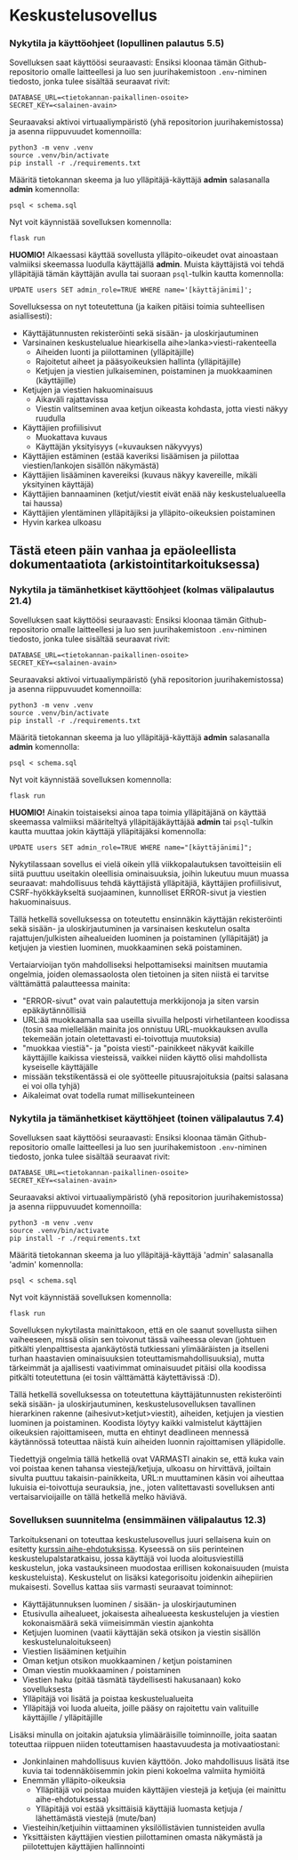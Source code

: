 # Keskustelusovellus

### Nykytila ja käyttöohjeet (lopullinen palautus 5.5)

Sovelluksen saat käyttöösi seuraavasti:
Ensiksi kloonaa tämän Github-repositorio omalle laitteellesi ja luo sen juurihakemistoon `.env`-niminen tiedosto, jonka tulee sisältää seuraavat rivit:
```
DATABASE_URL=<tietokannan-paikallinen-osoite>
SECRET_KEY=<salainen-avain>
```
Seuraavaksi aktivoi virtuaaliympäristö (yhä repositorion juurihakemistossa) ja asenna riippuvuudet komennoilla:
```
python3 -m venv .venv
source .venv/bin/activate
pip install -r ./requirements.txt
```
Määritä tietokannan skeema ja luo ylläpitäjä-käyttäjä **admin** salasanalla **admin** komennolla:
```
psql < schema.sql
```
Nyt voit käynnistää sovelluksen komennolla:
```
flask run
```

**HUOMIO!** Alkaessasi käyttää sovellusta ylläpito-oikeudet ovat ainoastaan valmiiksi skeemassa luodulla käyttäjällä **admin**. Muista käyttäjistä voi tehdä ylläpitäjiä tämän käyttäjän avulla tai suoraan `psql`-tulkin kautta komennolla:
```
UPDATE users SET admin_role=TRUE WHERE name='[käyttäjänimi]';
```

Sovelluksessa on nyt toteutettuna (ja kaiken pitäisi toimia suhteellisen asiallisesti):
- Käyttäjätunnusten rekisteröinti sekä sisään- ja uloskirjautuminen
- Varsinainen keskustelualue hiearkisella aihe>lanka>viesti-rakenteella
  - Aiheiden luonti ja piilottaminen (ylläpitäjille)
  - Rajoitetut aiheet ja pääsyoikeuksien hallinta (ylläpitäjille)
  - Ketjujen ja viestien julkaiseminen, poistaminen ja muokkaaminen (käyttäjille)
- Ketjujen ja viestien hakuominaisuus
  - Aikaväli rajattavissa
  - Viestin valitseminen avaa ketjun oikeasta kohdasta, jotta viesti näkyy ruudulla
- Käyttäjien profiilisivut
  - Muokattava kuvaus
  - Käyttäjän yksityisyys (=kuvauksen näkyvyys)
- Käyttäjien estäminen (estää kaveriksi lisäämisen ja piilottaa viestien/lankojen sisällön näkymästä)
- Käyttäjien lisääminen kavereiksi (kuvaus näkyy kavereille, mikäli yksityinen käyttäjä)
- Käyttäjien bannaaminen (ketjut/viestit eivät enää näy keskustelualueella tai haussa)
- Käyttäjien ylentäminen ylläpitäjiksi ja ylläpito-oikeuksien poistaminen
- Hyvin karkea ulkoasu

## Tästä eteen päin vanhaa ja epäoleellista dokumentaatiota (arkistointitarkoituksessa)

### Nykytila ja tämänhetkiset käyttöohjeet (kolmas välipalautus 21.4)

Sovelluksen saat käyttöösi seuraavasti:
Ensiksi kloonaa tämän Github-repositorio omalle laitteellesi ja luo sen juurihakemistoon `.env`-niminen tiedosto, jonka tulee sisältää seuraavat rivit:
```
DATABASE_URL=<tietokannan-paikallinen-osoite>
SECRET_KEY=<salainen-avain>
```
Seuraavaksi aktivoi virtuaaliympäristö (yhä repositorion juurihakemistossa) ja asenna riippuvuudet komennoilla:
```
python3 -m venv .venv
source .venv/bin/activate
pip install -r ./requirements.txt
```
Määritä tietokannan skeema ja luo ylläpitäjä-käyttäjä **admin** salasanalla **admin** komennolla:
```
psql < schema.sql
```
Nyt voit käynnistää sovelluksen komennolla:
```
flask run
```

**HUOMIO!** Ainakin toistaiseksi ainoa tapa toimia ylläpitäjänä on käyttää skeemassa valmiiksi määriteltyä ylläpitäjäkäyttäjää **admin** tai `psql`-tulkin kautta muuttaa jokin käyttäjä ylläpitäjäksi komennolla:
```
UPDATE users SET admin_role=TRUE WHERE name="[käyttäjänimi]";
```

Nykytilassaan sovellus ei vielä oikein yllä viikkopalautuksen tavoitteisiin eli siitä puuttuu useitakin oleellisia ominaisuuksia, joihin lukeutuu muun muassa seuraavat: mahdollisuus tehdä käyttäjistä ylläpitäjiä, käyttäjien profiilisivut, CSRF-hyökkäykseltä suojaaminen, kunnolliset ERROR-sivut ja viestien hakuominaisuus.

Tällä hetkellä sovelluksessa on toteutettu ensinnäkin käyttäjän rekisteröinti sekä sisään- ja uloskirjautuminen ja varsinaisen keskutelun osalta rajattujen/julkisten aihealueiden luominen ja poistaminen (ylläpitäjät) ja ketjujen ja viestien luominen, muokkaaminen sekä poistaminen.

Vertaiarvioijan työn mahdolliseksi helpottamiseksi mainitsen muutamia ongelmia, joiden olemassaolosta olen tietoinen ja siten niistä ei tarvitse välttämättä palautteessa mainita:
- "ERROR-sivut" ovat vain palautettuja merkkijonoja ja siten varsin epäkäytännöllisiä
- URL:ää muokkaamalla saa useilla sivuilla helposti virhetilanteen koodissa (tosin saa miellelään mainita jos onnistuu URL-muokkauksen avulla tekemeään jotain oletettavasti ei-toivottuja muutoksia)
- "muokkaa viestiä"- ja "poista viesti"-painikkeet näkyvät kaikille käyttäjille kaikissa viesteissä, vaikkei niiden käyttö olisi mahdollista kyseiselle käyttäjälle
- missään tekstikentässä ei ole syötteelle pituusrajoituksia (paitsi salasana ei voi olla tyhjä)
- Aikaleimat ovat todella rumat millisekunteineen

### Nykytila ja tämänhetkiset käyttöhjeet (toinen välipalautus 7.4)

Sovelluksen saat käyttöösi seuraavasti:
Ensiksi kloonaa tämän Github-repositorio omalle laitteellesi ja luo sen juurihakemistoon `.env`-niminen tiedosto, jonka tulee sisältää seuraavat rivit:
```
DATABASE_URL=<tietokannan-paikallinen-osoite>
SECRET_KEY=<salainen-avain>
```
Seuraavaksi aktivoi virtuaaliympäristö (yhä repositorion juurihakemistossa) ja asenna riippuvuudet komennoilla:
```
python3 -m venv .venv
source .venv/bin/activate
pip install -r ./requirements.txt
```
Määritä tietokannan skeema ja luo ylläpitäjä-käyttäjä 'admin' salasanalla 'admin' komennolla:
```
psql < schema.sql
```
Nyt voit käynnistää sovelluksen komennolla:
```
flask run
```
Sovelluksen nykytilasta mainittakoon, että en ole saanut sovellusta siihen vaiheeseen, missä olisin sen toivonut tässä vaiheessa olevan (johtuen pitkälti ylenpalttisesta ajankäytöstä tutkiessani ylimääräisten ja itselleni turhan haastavien ominaisuuksien toteuttamismahdollisuuksia), mutta tärkeimmät ja ajallisesti vaativimmat ominaisuudet pitäisi olla koodissa pitkälti toteutettuna (ei tosin välttämättä käytettävissä :D).

Tällä hetkellä sovelluksessa on toteutettuna käyttäjätunnusten rekisteröinti sekä sisään- ja uloskirjautuminen, keskustelusovelluksen tavallinen hierarkinen rakenne (aihesivut>ketjut>viestit), aiheiden, ketjujen ja viestien luominen ja poistaminen. Koodista löytyy kaikki valmistelut käyttäjien oikeuksien rajoittamiseen, mutta en ehtinyt deadlineen mennessä käytännössä toteuttaa näistä kuin aiheiden luonnin rajoittamisen ylläpidolle.

Tiedettyjä ongelmia tällä hetkellä ovat VARMASTI ainakin se, että kuka vain voi poistaa kenen tahansa viestejä/ketjuja, ulkoasu on hirvittävä, joiltain sivulta puuttuu takaisin-painikkeita, URL:n muuttaminen käsin voi aiheuttaa lukuisia ei-toivottuja seurauksia, jne., joten valitettavasti sovelluksen anti vertaisarvioijaille on tällä hetkellä melko häviävä.

### Sovelluksen suunnitelma (ensimmäinen välipalautus 12.3)

Tarkoituksenani on toteuttaa keskustelusovellus juuri sellaisena kuin on esitetty [kurssin aihe-ehdotuksissa](https://hy-tsoha.github.io/materiaali/aiheen_valinta/). Kyseessä on siis perinteinen keskustelupalstaratkaisu, jossa käyttäjä voi luoda aloitusviestillä keskustelun, joka vastauksineen muodostaa erillisen kokonaisuuden (muista keskusteluista). Keskustelut on lisäksi kategorisoitu joidenkin aihepiirien mukaisesti.
Sovellus kattaa siis varmasti seuraavat toiminnot:
- Käyttäjätunnuksen luominen / sisään- ja uloskirjautuminen
- Etusivulla aihealueet, jokaisesta aihealueesta keskustelujen ja viestien kokonaismäärä sekä viimeisimmän viestin ajankohta
- Ketjujen luominen (vaatii käyttäjän sekä otsikon ja viestin sisällön keskustelunaloitukseen)
- Viestien lisääminen ketjuihin
- Oman ketjun otsikon muokkaaminen / ketjun poistaminen
- Oman viestin muokkaaminen / poistaminen
- Viestien haku (pitää täsmätä täydellisesti hakusanaan) koko sovelluksesta
- Ylläpitäjä voi lisätä ja poistaa keskustelualueita
- Ylläpitäjä voi luoda alueita, joille pääsy on rajoitettu vain valituille käyttäjille / ylläpitäjille

Lisäksi minulla on joitakin ajatuksia ylimääräisille toiminnoille, joita saatan toteuttaa riippuen niiden toteuttamisen haastavuudesta ja motivaatiostani:
- Jonkinlainen mahdollisuus kuvien käyttöön. Joko mahdollisuus lisätä itse kuvia tai todennäköisemmin jokin pieni kokoelma valmiita hymiöitä
- Enemmän ylläpito-oikeuksia
  - Ylläpitäjä voi poistaa muiden käyttäjien viestejä ja ketjuja (ei mainittu aihe-ehdotuksessa)
  - Ylläpitäjä voi estää yksittäisiä käyttäjiä luomasta ketjuja / lähettämästä viestejä (mute/ban)
- Viesteihin/ketjuihin viittaaminen yksilöllistävien tunnisteiden avulla
- Yksittäisten käyttäjien viestien piilottaminen omasta näkymästä ja piilotettujen käyttäjien hallinnointi